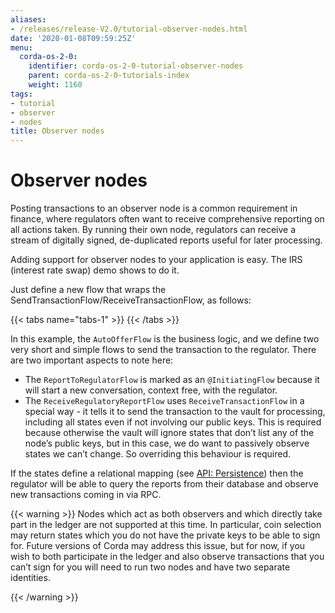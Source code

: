 ```yaml
---
aliases:
- /releases/release-V2.0/tutorial-observer-nodes.html
date: '2020-01-08T09:59:25Z'
menu:
  corda-os-2-0:
    identifier: corda-os-2-0-tutorial-observer-nodes
    parent: corda-os-2-0-tutorials-index
    weight: 1160
tags:
- tutorial
- observer
- nodes
title: Observer nodes
---
```





# Observer nodes

Posting transactions to an observer node is a common requirement in finance, where regulators often want
to receive comprehensive reporting on all actions taken. By running their own node, regulators can receive a stream
of digitally signed, de-duplicated reports useful for later processing.

Adding support for observer nodes to your application is easy. The IRS (interest rate swap) demo shows to do it.

Just define a new flow that wraps the SendTransactionFlow/ReceiveTransactionFlow, as follows:

{{< tabs name="tabs-1" >}}
{{< /tabs >}}

In this example, the `AutoOfferFlow` is the business logic, and we define two very short and simple flows to send
the transaction to the regulator. There are two important aspects to note here:


* The `ReportToRegulatorFlow` is marked as an `@InitiatingFlow` because it will start a new conversation, context
free, with the regulator.
* The `ReceiveRegulatoryReportFlow` uses `ReceiveTransactionFlow` in a special way - it tells it to send the
transaction to the vault for processing, including all states even if not involving our public keys. This is required
because otherwise the vault will ignore states that don’t list any of the node’s public keys, but in this case,
we do want to passively observe states we can’t change. So overriding this behaviour is required.

If the states define a relational mapping (see [API: Persistence](api-persistence.md)) then the regulator will be able to query the
reports from their database and observe new transactions coming in via RPC.


{{< warning >}}
Nodes which act as both observers and which directly take part in the ledger are not supported at this
time. In particular, coin selection may return states which you do not have the private keys to be able to sign
for. Future versions of Corda may address this issue, but for now, if you wish to both participate in the ledger
and also observe transactions that you can’t sign for you will need to run two nodes and have two separate
identities.

{{< /warning >}}



